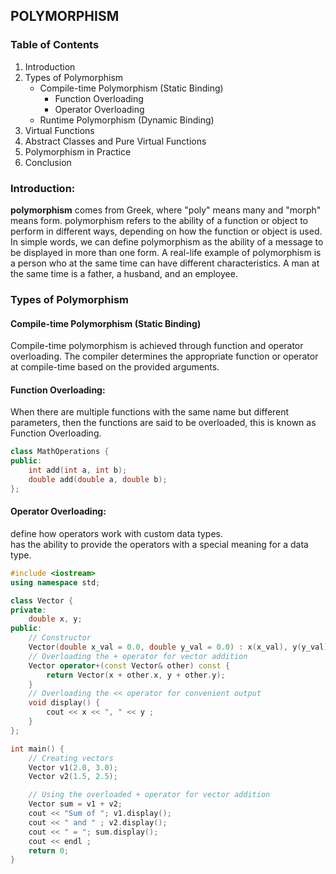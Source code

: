 ## POLYMORPHISM

### Table of Contents

1. Introduction
2. Types of Polymorphism
    - Compile-time Polymorphism (Static Binding)
       - Function Overloading
       - Operator Overloading
    - Runtime Polymorphism (Dynamic Binding)
3. Virtual Functions
4. Abstract Classes and Pure Virtual Functions
5. Polymorphism in Practice
6. Conclusion

### Introduction:
**polymorphism** comes from Greek, where "poly" means many and "morph" means form.
polymorphism refers to the ability of a function or object to perform in different ways, depending on how the function or object is used.
In simple words, we can define polymorphism as the ability of a message to be displayed in more than one form. A real-life example of polymorphism is a person who at the same time can have different characteristics. A man at the same time is a father, a husband, and an employee.

### Types of Polymorphism
#### Compile-time Polymorphism (Static Binding)
Compile-time polymorphism is achieved through function and operator overloading. The compiler determines the appropriate function or operator at compile-time based on the provided arguments.
#### Function Overloading:
When there are multiple functions with the same name but different parameters, then the functions are said to be overloaded, this is known as Function Overloading.
```cpp
class MathOperations {
public:
    int add(int a, int b);
    double add(double a, double b);
};
```
#### Operator Overloading:
define how operators work with custom data types.   
has the ability to provide the operators with a special meaning for a data type.
```cpp
#include <iostream>
using namespace std;

class Vector {
private:
    double x, y;
public:
    // Constructor
    Vector(double x_val = 0.0, double y_val = 0.0) : x(x_val), y(y_val) {}
    // Overloading the + operator for vector addition
    Vector operator+(const Vector& other) const {
        return Vector(x + other.x, y + other.y);
    }
    // Overloading the << operator for convenient output
    void display() {
        cout << x << ", " << y ;
    }
};

int main() {
    // Creating vectors
    Vector v1(2.0, 3.0);
    Vector v2(1.5, 2.5);

    // Using the overloaded + operator for vector addition
    Vector sum = v1 + v2;
    cout << "Sum of "; v1.display();
    cout << " and " ; v2.display();
    cout << " = "; sum.display();
    cout << endl ;
    return 0;
}
```






